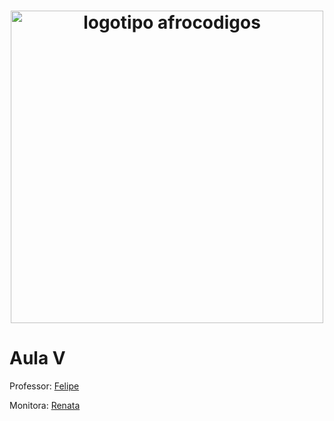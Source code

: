 <h1 align="center">
  <img src="assets/image/logotipo-afrocodigos.png" alt="logotipo afrocodigos" width="500">
</h1>

# Aula V

Professor: [Felipe](https://github.com/lipemorais)

Monitora: [Renata](https://github.com/repereira) 